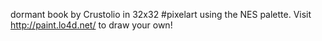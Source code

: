 dormant book by Crustolio in 32x32 #pixelart using the NES palette. Visit http://paint.lo4d.net/ to draw your own! 
